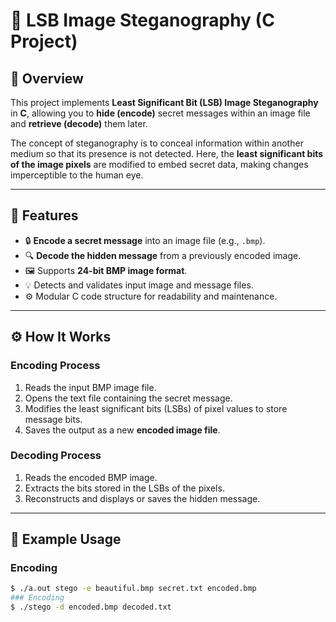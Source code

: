 # 🧠 LSB Image Steganography (C Project)

## 📘 Overview
This project implements **Least Significant Bit (LSB) Image Steganography** in **C**, allowing you to **hide (encode)** secret messages within an image file and **retrieve (decode)** them later.

The concept of steganography is to conceal information within another medium so that its presence is not detected. Here, the **least significant bits of the image pixels** are modified to embed secret data, making changes imperceptible to the human eye.

---

## 🚀 Features
- 🔒 **Encode a secret message** into an image file (e.g., `.bmp`).
- 🔍 **Decode the hidden message** from a previously encoded image.
- 🖼️ Supports **24-bit BMP image format**.
- 💡 Detects and validates input image and message files.
- ⚙️ Modular C code structure for readability and maintenance.


---

## ⚙️ How It Works

### **Encoding Process**
1. Reads the input BMP image file.
2. Opens the text file containing the secret message.
3. Modifies the least significant bits (LSBs) of pixel values to store message bits.
4. Saves the output as a new **encoded image file**.

### **Decoding Process**
1. Reads the encoded BMP image.
2. Extracts the bits stored in the LSBs of the pixels.
3. Reconstructs and displays or saves the hidden message.

---

## 🧪 Example Usage

### Encoding
```bash
$ ./a.out stego -e beautiful.bmp secret.txt encoded.bmp
### Encoding
$ ./stego -d encoded.bmp decoded.txt



